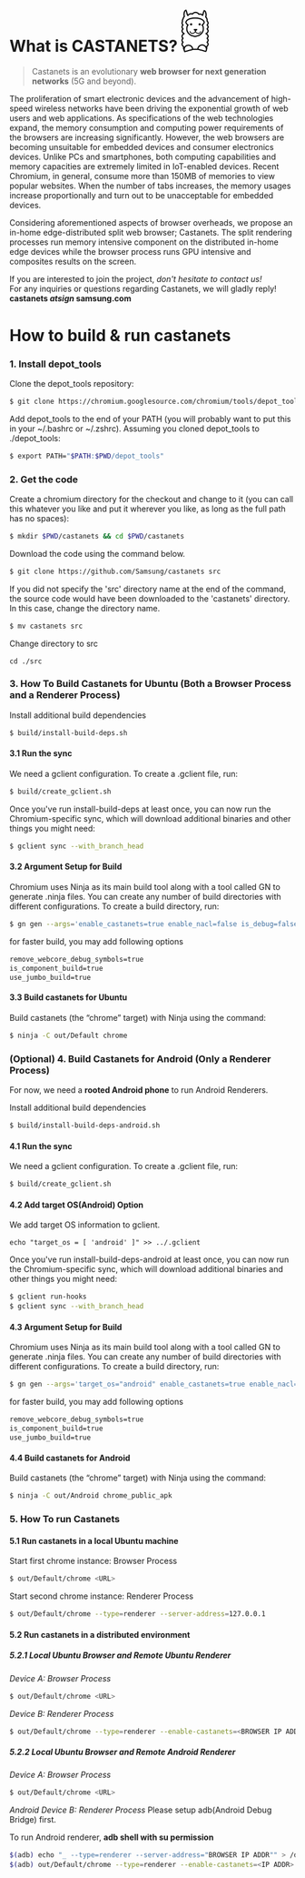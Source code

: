 

#   What is CASTANETS?  <img src="./docs/images/Castanets_logo_white.svg" width="48">
> Castanets is an evolutionary **web browser for next generation networks** (5G and beyond).  

The proliferation of smart electronic devices and the advancement of high-speed wireless networks have been driving the exponential growth of web users and web applications. As specifications of the web technologies expand, the memory consumption and computing power requirements of the browsers are increasing significantly. However, the web browsers are becoming unsuitable for embedded devices and consumer electronics devices. Unlike PCs and smartphones, both computing capabilities and memory capacities are extremely limited in IoT-enabled devices. Recent Chromium, in general, consume more than 150MB of memories to view popular websites. When the number of tabs increases, the memory usages increase proportionally and turn out to be unacceptable for embedded devices.  

Considering aforementioned aspects of browser overheads, we propose an in-home edge-distributed split web browser; Castanets. The split rendering processes run memory intensive component on the distributed in-home edge devices while the browser process runs GPU intensive and composites results on the screen.  

If you are interested to join the project, _don't hesitate to contact us!_  
For any inquiries or questions regarding Castanets, we will gladly reply!  
**castanets _atsign_ samsung.com**

# How to build & run castanets


### 1. Install depot_tools


Clone the depot_tools repository:

```sh
$ git clone https://chromium.googlesource.com/chromium/tools/depot_tools.git
```

Add depot_tools to the end of your PATH (you will probably want to put this in your ~/.bashrc or ~/.zshrc). Assuming you cloned depot_tools to ./depot_tools:

```sh
$ export PATH="$PATH:$PWD/depot_tools"
```


### 2. Get the code


Create a chromium directory for the checkout and change to it (you can call this whatever you like and put it wherever you like, as long as the full path has no spaces):
```sh
$ mkdir $PWD/castanets && cd $PWD/castanets
```

Download the code using the command below.
```sh
$ git clone https://github.com/Samsung/castanets src
```

If you did not specify the 'src' directory name at the end of the command, the source code would have been downloaded to the 'castanets' directory. In this case, change the directory name.
```sh
$ mv castanets src
```
Change directory to src 
```
cd ./src
```

### 3. How To Build Castanets for Ubuntu (Both a Browser Process and a Renderer Process)
Install additional build dependencies
```sh
$ build/install-build-deps.sh
```

#### 3.1 Run the sync
We need a gclient configuration. To create a .gclient file, run:

```sh
$ build/create_gclient.sh
```

Once you've run install-build-deps at least once, you can now run the Chromium-specific sync, which will download additional binaries and other things you might need:
```sh
$ gclient sync --with_branch_head
```


#### 3.2 Argument Setup for Build

Chromium uses Ninja as its main build tool along with a tool called GN to generate .ninja files. You can create any number of build directories with different configurations. 
To create a build directory, run:
```sh
$ gn gen --args='enable_castanets=true enable_nacl=false is_debug=false' out/Default
```
for faster build, you may add following options
```
remove_webcore_debug_symbols=true
is_component_build=true
use_jumbo_build=true
```

#### 3.3 Build castanets for Ubuntu
Build castanets (the “chrome” target) with Ninja using the command:
```sh
$ ninja -C out/Default chrome
```


### (Optional) 4. Build Castanets for Android (Only a Renderer Process)
For now, we need a **rooted Android phone** to run Android Renderers. 

Install additional build dependencies
```sh
$ build/install-build-deps-android.sh
```
#### 4.1 Run the sync
We need a gclient configuration. To create a .gclient file, run:
```sh
$ build/create_gclient.sh
```

#### 4.2 Add target OS(Android) Option

We add target OS information to gclient.
```
echo "target_os = [ 'android' ]" >> ../.gclient 
```

Once you've run install-build-deps-android at least once, you can now run the Chromium-specific sync, which will download additional binaries and other things you might need:
```sh
$ gclient run-hooks
$ gclient sync --with_branch_head
```


#### 4.3 Argument Setup for Build

Chromium uses Ninja as its main build tool along with a tool called GN to generate .ninja files. You can create any number of build directories with different configurations. 
To create a build directory, run:
```sh
$ gn gen --args='target_os="android" enable_castanets=true enable_nacl=false is_debug=false' out/Android
```
for faster build, you may add following options
```
remove_webcore_debug_symbols=true
is_component_build=true
use_jumbo_build=true
```

#### 4.4 Build castanets for Android
Build castanets (the “chrome” target) with Ninja using the command:
```sh
$ ninja -C out/Android chrome_public_apk
```


### 5. How To run Castanets
#### 5.1 Run castanets in a local Ubuntu machine 
Start first chrome instance: Browser Process
```sh
$ out/Default/chrome <URL>
```

Start second chrome instance: Renderer Process
```sh
$ out/Default/chrome --type=renderer --server-address=127.0.0.1
```

#### 5.2 Run castanets in a distributed environment
##### 5.2.1 Local Ubuntu Browser and Remote Ubuntu Renderer
_Device A: Browser Process_
```sh
$ out/Default/chrome <URL>
```

_Device B: Renderer Process_
```sh
$ out/Default/chrome --type=renderer --enable-castanets=<BROWSER IP ADDR>
```

##### 5.2.2 Local Ubuntu Browser and Remote Android Renderer
_Device A: Browser Process_
```sh
$ out/Default/chrome <URL>
```
_Android Device B: Renderer Process_
Please setup adb(Android Debug Bridge) first.

To run Android renderer,
**adb shell with su permission**
```sh
$(adb) echo "_ --type=renderer --server-address="BROWSER IP ADDR"" > /data/local/tmp/chrome-command-line
$(adb) out/Default/chrome --type=renderer --enable-castanets=<IP ADDR>
```

